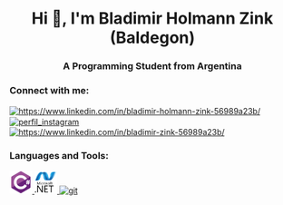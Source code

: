 <h1 align="center">Hi 👋, I'm Bladimir Holmann Zink (Baldegon)</h1>
<h3 align="center">A Programming Student from Argentina</h3>

<h3 align="left">Connect with me:</h3>
<p align="left">


<a href="https://linkedin.com/in/https://www.linkedin.com/in/bladimir-zink-56989a23b/" target="blank"><img align="center" src="https://raw.githubusercontent.com/rahuldkjain/github-profile-readme-generator/master/src/images/icons/Social/linked-in-alt.svg" alt="https://www.linkedin.com/in/bladimir-holmann-zink-56989a23b/" height="30" width="40" /></a>
<a href="https://instagram.com" target="blank"><img align="center" src="https://cdn-icons-png.flaticon.com/512/87/87390.png" alt="perfil_instagram" height="40" width="40" /></a>
<a href="https://x.com/BladiZink" target="blank"><img align="center" src="https://cdn-icons-png.flaticon.com/512/81/81725.png" alt="https://www.linkedin.com/in/bladimir-zink-56989a23b/" height="40" width="40" /></a>
</p>

<h3 align="left">Languages and Tools:</h3>
<p align="left"> <a href="https://www.w3schools.com/cs/" target="_blank" rel="noreferrer"> <img src="https://raw.githubusercontent.com/devicons/devicon/master/icons/csharp/csharp-original.svg" alt="csharp" width="40" height="40"/> </a> </a> <a href="https://dotnet.microsoft.com/" target="_blank" rel="noreferrer"> <img src="https://raw.githubusercontent.com/devicons/devicon/master/icons/dot-net/dot-net-original-wordmark.svg" alt="dotnet" width="40" height="40"/> </a> <a href="https://git-scm.com/" target="_blank" rel="noreferrer"> <img src="https://www.vectorlogo.zone/logos/git-scm/git-scm-icon.svg" alt="git" width="40" height="40"/> </a>
